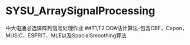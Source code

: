 # SYSU_ArraySignalProcessing
中大电通必选课阵列信号处理作业
##T1,T2 DOA估计算法-包含CBF，Capon，MUSIC，ESPRIT、MLE以及SpacialSmoothing算法
